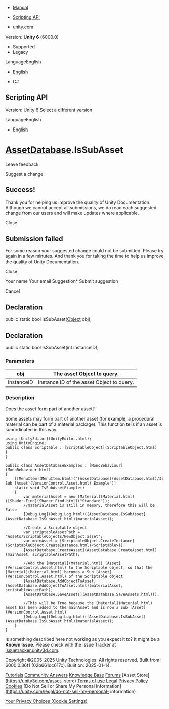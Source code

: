 [ ]()

  * [Manual](../Manual/index.html)
  * [Scripting API](../ScriptReference/index.html)

  * [unity.com](https://unity.com/)

Version: **Unity 6** (6000.0)

  * Supported
  * Legacy

LanguageEnglish

  * [English]()

  * C#

[ ](https://docs.unity3d.com)

## Scripting API

Version: Unity 6 Select a different version

LanguageEnglish

  * [English]()

#  [AssetDatabase](AssetDatabase.html).IsSubAsset

Leave feedback

Suggest a change

## Success!

Thank you for helping us improve the quality of Unity Documentation. Although
we cannot accept all submissions, we do read each suggested change from our
users and will make updates where applicable.

Close

## Submission failed

For some reason your suggested change could not be submitted. Please <a>try
again</a> in a few minutes. And thank you for taking the time to help us
improve the quality of Unity Documentation.

Close

Your name Your email Suggestion* Submit suggestion

Cancel

[ ]()

## Declaration

public static bool IsSubAsset([Object](Object.html) obj);

## Declaration

public static bool IsSubAsset(int instanceID);

### Parameters

obj | The asset Object to query.  
---|---  
instanceID | Instance ID of the asset Object to query.  
  
### Description

Does the asset form part of another asset?

Some assets may form part of another asset (for example, a procedural material
can be part of a material package). This function tells if an asset is
subordinated in this way.

    
    
    using [UnityEditor](UnityEditor.html);
    using UnityEngine;
    public class Scriptable : [ScriptableObject](ScriptableObject.html)
    {
    }  
      
    public class AssetDatabaseExamples : [MonoBehaviour](MonoBehaviour.html)
    {
        [[MenuItem](MenuItem.html)("[AssetDatabase](AssetDatabase.html)/Is Sub [Asset](VersionControl.Asset.html) Example")]
        static void IsSubAssetExample()
        {
            var materialAsset = new [Material](Material.html)([Shader.Find](Shader.Find.html)("Standard"));
            //materialAsset is still in memory, therefore this will be False
            [Debug.Log](Debug.Log.html)([AssetDatabase.IsSubAsset](AssetDatabase.IsSubAsset.html)(materialAsset));  
      
            //Create a Scriptable object
            var scriptableAssetPath = "Assets/ScriptableObjects/NewObject.asset";
            var mainAsset = [ScriptableObject.CreateInstance](ScriptableObject.CreateInstance.html)<Scriptable>();
            [AssetDatabase.CreateAsset](AssetDatabase.CreateAsset.html)(mainAsset, scriptableAssetPath);  
      
            //Add the [Material](Material.html) [Asset](VersionControl.Asset.html) to the Scriptable object, so that the [Material](Material.html) becomes a Sub [Asset](VersionControl.Asset.html) of the Scriptable object
            [AssetDatabase.AddObjectToAsset](AssetDatabase.AddObjectToAsset.html)(materialAsset, scriptableAssetPath);
            [AssetDatabase.SaveAssets](AssetDatabase.SaveAssets.html)();  
      
            //This will be True because the [Material](Material.html) asset has been added to the mainAsset and is now a Sub [Asset](VersionControl.Asset.html)
            [Debug.Log](Debug.Log.html)([AssetDatabase.IsSubAsset](AssetDatabase.IsSubAsset.html)(materialAsset));
        }
    }

Is something described here not working as you expect it to? It might be a
**Known Issue**. Please check with the Issue Tracker at
[issuetracker.unity3d.com](https://issuetracker.unity3d.com).

Copyright ©2005-2025 Unity Technologies. All rights reserved. Built from:
6000.0.36f1 (02b661dc617c). Built on: 2025-01-14.

[Tutorials](https://unity3d.com/learn) [Community
Answers](https://answers.unity3d.com) [Knowledge
Base](https://support.unity3d.com/hc/en-us)
[Forums](https://forum.unity3d.com) [Asset Store](https://unity3d.com/asset-
store) [Terms of use](https://docs.unity3d.com/Manual/TermsOfUse.html)
[Legal](https://unity.com/legal) [Privacy
Policy](https://unity.com/legal/privacy-policy)
[Cookies](https://unity.com/legal/cookie-policy) [Do Not Sell or Share My
Personal Information](https://unity.com/legal/do-not-sell-my-personal-
information)

[Your Privacy Choices (Cookie Settings)](javascript:void\(0\);)

